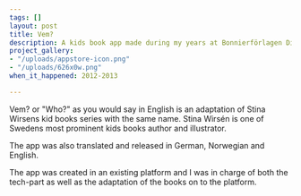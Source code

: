 ```yaml
---
tags: []
layout: post
title: Vem?
description: A kids book app made during my years at Bonnierförlagen Digital
project_gallery:
- "/uploads/appstore-icon.png"
- "/uploads/626x0w.png"
when_it_happened: 2012-2013

---
```

Vem? or "Who?" as you would say in English is an adaptation of Stina Wirsens kid books series with the same name. Stina Wirsén is one of Swedens most prominent kids books author and illustrator. 

The app was also translated and released in German, Norwegian and English. 

The app was created in an existing platform and I was in charge of both the tech-part as well as the adaptation of the books on to the platform. 